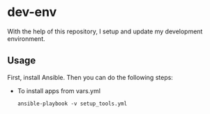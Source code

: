 # dev-env
With the help of this repository, I setup and update my development environment.

## Usage
First, install Ansible. Then you can do the following steps:

* To install apps from vars.yml

      ansible-playbook -v setup_tools.yml